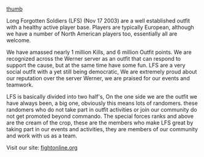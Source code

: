 [thumb‎](Image:LFS_logo.png)

Long Forgotten Soldiers (LFS) (Nov 17 2003) are a well established outfit with a
healthy active player base. Players are typically European, although we have a
number of North American players too, essentially all are welcome.

We have amassed nearly 1 million Kills, and 6 million Outfit points. We are
recognized across the Werner server as an outfit that can respond to support the
cause, but at the same time have some fun. LFS are a very social outfit with a
yet still being democratic, We are extremely proud about our reputation over the
server Werner, we are praised for our events and teamwork.

LFS is basically divided into two half's, On the one side we are the outfit we
have always been, a big one, obviously this means lots of randomers. these
randomers who do not take part in outfit activities or join our community do not
get promoted beyond commando. The special forces ranks and above are the cream
of the crop, these are the members who make LFS great by taking part in our
events and activities, they are members of our community and work with us as a
team.

Visit our site: [fightonline.org](http://www.fightonline.org)
